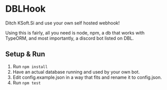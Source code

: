 # DBLHook

Ditch KSoft.Si and use your own self hosted webhook!

Using this is fairly, all you need is node, npm, a db that works with TypeORM, and most importantly, a discord bot listed on DBL.

## Setup & Run

1. Run `npm install`
2. Have an actual database running and used by your own bot.
3. Edit config.example.json in a way that fits and rename it to config.json.
4. Run `npm test`